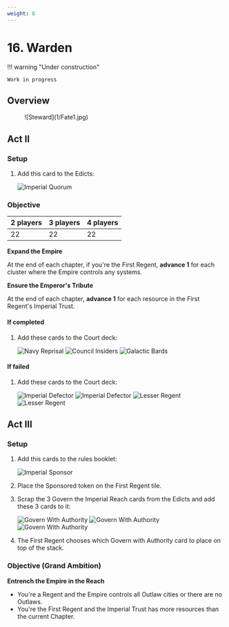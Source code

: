 ```yaml
---
weight: 8
---
```


# 16. Warden

!!! warning "Under construction"

    Work in progress

## Overview
<figure markdown="span">
![Steward](1/Fate1.jpg)
</figure>

## Act II

### Setup

1. Add this card to the Edicts:
   
    ![Imperial Quorum](1/piece_1_6.jpg)

### Objective

|2 players|3 players|4 players|
|--|--|--|
|22|22|22|

**Expand the Empire**

At the end of each chapter, if you're the First Regent, **advance 1** for each cluster where the Empire controls any systems.

**Ensure the Emperor's Tribute**

At the end of each chapter, **advance 1** for each resource in the First Regent's Imperial Trust.

#### If completed
1. Add these cards to the Court deck:
   
    ![Navy Reprisal](1/piece_1_4.jpg) ![Council Insiders](1/piece_1_3.jpg) ![Galactic Bards](1/piece_1_2.jpg)

#### If failed

1. Add these cards to the Court deck:
   
    ![Imperial Defector](1/piece_1_1.jpg) ![Imperial Defector](1/piece_1_0.jpg) ![Lesser Regent](1/piece_0_6.jpg) ![Lesser Regent](1/piece_0_5.jpg)

## Act III

### Setup

1. Add this cards to the rules booklet:
   
    ![Imperial Sponsor](1/piece_0_3.jpg)

2. Place the Sponsored token on the First Regent tile.
3. Scrap the 3 Govern the Imperial Reach cards from the Edicts and add these 3 cards to it:

    ![Govern With Authority](1/piece_0_2.jpg) ![Govern With Authority](1/piece_0_1.jpg) ![Govern With Authority](1/piece_0_0.jpg)

4. The First Regent chooses which Govern with Authority card to place on top of the stack.

### Objective (Grand Ambition)

**Entrench the Empire in the Reach**

- You're a Regent and the Empire controls all Outlaw cities or there are no Outlaws.
- You're the First Regent and the Imperial Trust has more resources than the current Chapter.